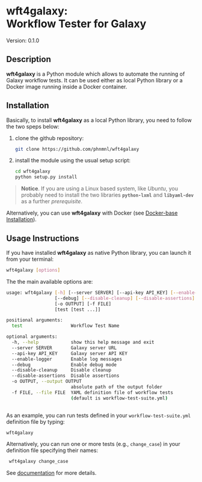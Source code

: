 # wft4galaxy: <br> Workflow Tester for Galaxy

Version: 0.1.0

## Description
**wft4galaxy** is a Python module which allows to automate the running of Galaxy workflow tests. It can be used either as local Python library or a Docker image running inside a Docker container.

## Installation

Basically, to install **wft4galaxy** as a local Python library, you need to follow the two speps below:

  1. clone the github repository:
  
      ```bash
      git clone https://github.com/phnmnl/wft4galaxy
      ```
      
  2. install the module using the usual setup script:
  
     ```bash
     cd wft4galaxy
     python setup.py install
     ```
     
> **Notice**. If you are using a Linux based system, like *Ubuntu*, you probably need to install the two libraries **`python-lxml`** and **`libyaml-dev`** as a further *prerequisite*.


Alternatively, you can use **wft4galaxy** with Docker (see [Docker-base Installation](http://wft4galaxy.readthedocs.io/en/develop/installation.html#id2)).

## Usage Instructions

If you have installed **wft4galaxy** as native Python library, you can launch it from your terminal:

``` bash
wft4galaxy [options]
```

The the main available options are:

```bash
usage: wft4galaxy [-h] [--server SERVER] [--api-key API_KEY] [--enable-logger]
                  [--debug] [--disable-cleanup] [--disable-assertions]
                  [-o OUTPUT] [-f FILE]
                  [test [test ...]]

positional arguments:
  test                  Workflow Test Name

optional arguments:
  -h, --help            show this help message and exit
  --server SERVER       Galaxy server URL
  --api-key API_KEY     Galaxy server API KEY
  --enable-logger       Enable log messages
  --debug               Enable debug mode
  --disable-cleanup     Disable cleanup
  --disable-assertions  Disable assertions
  -o OUTPUT, --output OUTPUT
                        absolute path of the output folder
  -f FILE, --file FILE  YAML definition file of workflow tests
                        (default is workflow-test-suite.yml)
                        
```

As an example, you can run tests defined in your ``workflow-test-suite.yml`` definition file by typing:

```bash
wft4galaxy
```

Alternatively, you can run one or more tests (e.g., ``change_case``) in your definition file specifying their names:

```bash
 wft4galaxy change_case
 ```

See [documentation](http://wft4galaxy.readthedocs.io/) for more details.
